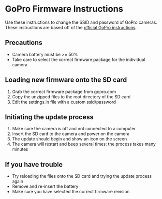 # GoPro Firmware Instructions

Use these instructions to change the SSID and password of GoPro cameras. These instructions are based off of the [official GoPro instructions](http://gopro.com/support/articles/hero3-manual-firmware-update-instructions).

## Precautions

* Camera battery must be >= 50%
* Take care to select the correct firmware package for the individual camera

## Loading new firmware onto the SD card

1. Grab the correct firmware package from gopro.com
1. Copy the unzipped files to the root directory of the SD card
1. Edit the settings.in file with a custom ssid/password

## Initiating the update process

1. Make sure the camera is off and not connected to a computer
1. Insert the SD card to the camera and power on the camera
1. The update should begin and show an icon on the screen
1. The camera will restart and beep several times; the process takes many minutes

## If you have trouble

* Try reloading the files onto the SD card and trying the update process again
* Remove and re-insert the battery
* Make sure you have selected the correct firmware revision
